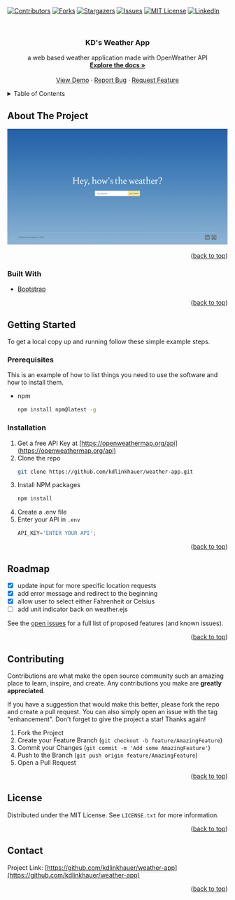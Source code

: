<div id="top"></div>
<!--
*** Thanks for checking out the Best-README-Template. If you have a suggestion
*** that would make this better, please fork the repo and create a pull request
*** or simply open an issue with the tag "enhancement".
*** Don't forget to give the project a star!
*** Thanks again! Now go create something AMAZING! :D
-->



<!-- PROJECT SHIELDS -->
<!--
*** I'm using markdown "reference style" links for readability.
*** Reference links are enclosed in brackets [ ] instead of parentheses ( ).
*** See the bottom of this document for the declaration of the reference variables
*** for contributors-url, forks-url, etc. This is an optional, concise syntax you may use.
*** https://www.markdownguide.org/basic-syntax/#reference-style-links
-->
[![Contributors][contributors-shield]][contributors-url]
[![Forks][forks-shield]][forks-url]
[![Stargazers][stars-shield]][stars-url]
[![Issues][issues-shield]][issues-url]
[![MIT License][license-shield]][license-url]
[![LinkedIn][linkedin-shield]][linkedin-url]



<!-- PROJECT LOGO -->
<br />
<div align="center">

<h3 align="center">KD's Weather App</h3>

  <p align="center">
    a web based weather application made with OpenWeather API
    <br />
    <a href="https://github.com/kdlinkhauer/weather-app"><strong>Explore the docs »</strong></a>
    <br />
    <br />
    <a href="https://github.com/kdlinkhauer/weather-app">View Demo</a>
    ·
    <a href="https://github.com/kdlinkhauer/weather-app/issues">Report Bug</a>
    ·
    <a href="https://github.com/kdlinkhauer/weather-app/issues">Request Feature</a>
  </p>
</div>



<!-- TABLE OF CONTENTS -->
<details>
  <summary>Table of Contents</summary>
  <ol>
    <li>
      <a href="#about-the-project">About The Project</a>
      <ul>
        <li><a href="#built-with">Built With</a></li>
      </ul>
    </li>
    <li>
      <a href="#getting-started">Getting Started</a>
      <ul>
        <li><a href="#prerequisites">Prerequisites</a></li>
        <li><a href="#installation">Installation</a></li>
      </ul>
    </li>
    <li><a href="#usage">Usage</a></li>
    <li><a href="#roadmap">Roadmap</a></li>
    <li><a href="#contributing">Contributing</a></li>
    <li><a href="#license">License</a></li>
    <li><a href="#contact">Contact</a></li>
    <li><a href="#acknowledgments">Acknowledgments</a></li>
  </ol>
</details>



<!-- ABOUT THE PROJECT -->
## About The Project
<div align="center">
  <a href="https://vast-sea-74081.herokuapp.com/">
    <img src="KDWeatherApp.png" alt="KD's Weather App">
  </a>
  </div>


<p align="right">(<a href="#top">back to top</a>)</p>



### Built With

* [Bootstrap](https://getbootstrap.com)

<p align="right">(<a href="#top">back to top</a>)</p>



<!-- GETTING STARTED -->
## Getting Started

To get a local copy up and running follow these simple example steps.

### Prerequisites

This is an example of how to list things you need to use the software and how to install them.
* npm
  ```sh
  npm install npm@latest -g
  ```

### Installation

1. Get a free API Key at [https://openweathermap.org/api](https://openweathermap.org/api)
2. Clone the repo
   ```sh
   git clone https://github.com/kdlinkhauer/weather-app.git
   ```
3. Install NPM packages
   ```sh
   npm install
   ```
4. Create a .env file
5. Enter your API in `.env`
   ```js
   API_KEY='ENTER YOUR API';
   ```

<p align="right">(<a href="#top">back to top</a>)</p>



<!-- ROADMAP -->
## Roadmap

- [x] update input for more specific location requests
- [x] add error message and redirect to the beginning
- [x] allow user to select either Fahrenheit or Celsius
- [ ] add unit indicator back on weather.ejs

See the [open issues](https://github.com/kdlinkhauer/weather-app/issues) for a full list of proposed features (and known issues).

<p align="right">(<a href="#top">back to top</a>)</p>



<!-- CONTRIBUTING -->
## Contributing

Contributions are what make the open source community such an amazing place to learn, inspire, and create. Any contributions you make are **greatly appreciated**.

If you have a suggestion that would make this better, please fork the repo and create a pull request. You can also simply open an issue with the tag "enhancement".
Don't forget to give the project a star! Thanks again!

1. Fork the Project
2. Create your Feature Branch (`git checkout -b feature/AmazingFeature`)
3. Commit your Changes (`git commit -m 'Add some AmazingFeature'`)
4. Push to the Branch (`git push origin feature/AmazingFeature`)
5. Open a Pull Request

<p align="right">(<a href="#top">back to top</a>)</p>



<!-- LICENSE -->
## License

Distributed under the MIT License. See `LICENSE.txt` for more information.

<p align="right">(<a href="#top">back to top</a>)</p>



<!-- CONTACT -->
## Contact

Project Link: [https://github.com/kdlinkhauer/weather-app](https://github.com/kdlinkhauer/weather-app)

<p align="right">(<a href="#top">back to top</a>)</p>




<!-- MARKDOWN LINKS & IMAGES -->
<!-- https://www.markdownguide.org/basic-syntax/#reference-style-links -->
[contributors-shield]: https://img.shields.io/github/contributors/kdlinkhauer/weather-app.svg?style=for-the-badge
[contributors-url]: https://github.com/kdlinkhauer/weather-app/graphs/contributors
[forks-shield]: https://img.shields.io/github/forks/kdlinkhauer/weather-app.svg?style=for-the-badge
[forks-url]: https://github.com/kdlinkhauer/weather-app/network/members
[stars-shield]: https://img.shields.io/github/stars/kdlinkhauer/weather-app.svg?style=for-the-badge
[stars-url]: https://github.com/kdlinkhauer/weather-app/stargazers
[issues-shield]: https://img.shields.io/github/issues/kdlinkhauer/weather-app.svg?style=for-the-badge
[issues-url]: https://github.com/kdlinkhauer/weather-app/issues
[license-shield]: https://img.shields.io/github/license/kdlinkhauer/weather-app.svg?style=for-the-badge
[license-url]: https://github.com/kdlinkhauer/weather-app/blob/master/LICENSE.txt
[linkedin-shield]: https://img.shields.io/badge/-LinkedIn-black.svg?style=for-the-badge&logo=linkedin&colorB=555
[linkedin-url]: https://linkedin.com/in/kdlinkhauer
[product-screenshot]: images/screenshot.png
